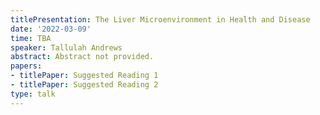 ```yaml
---
titlePresentation: The Liver Microenvironment in Health and Disease
date: '2022-03-09'
time: TBA
speaker: Tallulah Andrews
abstract: Abstract not provided.
papers:
- titlePaper: Suggested Reading 1
- titlePaper: Suggested Reading 2
type: talk
---
```

